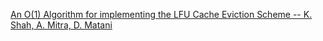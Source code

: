 [An O(1) Algorithm for implementing the LFU Cache Eviction Scheme -- K. Shah, A. Mitra, D. Matani](https://github.com/papers-we-love/papers-we-love/blob/d70df4f6301e97c32465e4161703d04416aff061/caching/a-constant-algorithm-for-implementing-the-lfu-cache-eviction-scheme.pdf)

